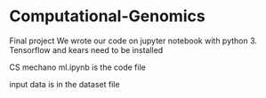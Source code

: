 # Computational-Genomics
Final project
We wrote our code on jupyter notebook with python 3. Tensorflow and kears need to be installed

CS mechano ml.ipynb is the code file

input data is in the dataset file
